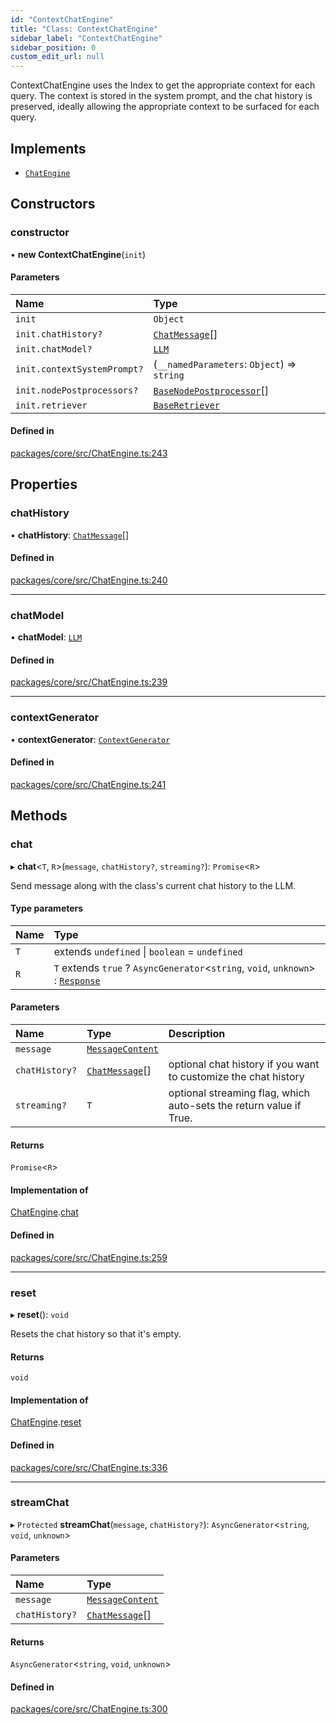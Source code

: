 ```yaml
---
id: "ContextChatEngine"
title: "Class: ContextChatEngine"
sidebar_label: "ContextChatEngine"
sidebar_position: 0
custom_edit_url: null
---
```


ContextChatEngine uses the Index to get the appropriate context for each query.
The context is stored in the system prompt, and the chat history is preserved,
ideally allowing the appropriate context to be surfaced for each query.

## Implements

- [`ChatEngine`](../interfaces/ChatEngine.md)

## Constructors

### constructor

• **new ContextChatEngine**(`init`)

#### Parameters

| Name                        | Type                                                                |
| :-------------------------- | :------------------------------------------------------------------ |
| `init`                      | `Object`                                                            |
| `init.chatHistory?`         | [`ChatMessage`](../interfaces/ChatMessage.md)[]                     |
| `init.chatModel?`           | [`LLM`](../interfaces/LLM.md)                                       |
| `init.contextSystemPrompt?` | (`__namedParameters`: `Object`) => `string`                         |
| `init.nodePostprocessors?`  | [`BaseNodePostprocessor`](../interfaces/BaseNodePostprocessor.md)[] |
| `init.retriever`            | [`BaseRetriever`](../interfaces/BaseRetriever.md)                   |

#### Defined in

[packages/core/src/ChatEngine.ts:243](https://github.com/run-llama/LlamaIndexTS/blob/d613bbd/packages/core/src/ChatEngine.ts#L243)

## Properties

### chatHistory

• **chatHistory**: [`ChatMessage`](../interfaces/ChatMessage.md)[]

#### Defined in

[packages/core/src/ChatEngine.ts:240](https://github.com/run-llama/LlamaIndexTS/blob/d613bbd/packages/core/src/ChatEngine.ts#L240)

---

### chatModel

• **chatModel**: [`LLM`](../interfaces/LLM.md)

#### Defined in

[packages/core/src/ChatEngine.ts:239](https://github.com/run-llama/LlamaIndexTS/blob/d613bbd/packages/core/src/ChatEngine.ts#L239)

---

### contextGenerator

• **contextGenerator**: [`ContextGenerator`](../interfaces/ContextGenerator.md)

#### Defined in

[packages/core/src/ChatEngine.ts:241](https://github.com/run-llama/LlamaIndexTS/blob/d613bbd/packages/core/src/ChatEngine.ts#L241)

## Methods

### chat

▸ **chat**<`T`, `R`\>(`message`, `chatHistory?`, `streaming?`): `Promise`<`R`\>

Send message along with the class's current chat history to the LLM.

#### Type parameters

| Name | Type                                                                                            |
| :--- | :---------------------------------------------------------------------------------------------- |
| `T`  | extends `undefined` \| `boolean` = `undefined`                                                  |
| `R`  | `T` extends `true` ? `AsyncGenerator`<`string`, `void`, `unknown`\> : [`Response`](Response.md) |

#### Parameters

| Name           | Type                                            | Description                                                        |
| :------------- | :---------------------------------------------- | :----------------------------------------------------------------- |
| `message`      | [`MessageContent`](../#messagecontent)          |                                                                    |
| `chatHistory?` | [`ChatMessage`](../interfaces/ChatMessage.md)[] | optional chat history if you want to customize the chat history    |
| `streaming?`   | `T`                                             | optional streaming flag, which auto-sets the return value if True. |

#### Returns

`Promise`<`R`\>

#### Implementation of

[ChatEngine](../interfaces/ChatEngine.md).[chat](../interfaces/ChatEngine.md#chat)

#### Defined in

[packages/core/src/ChatEngine.ts:259](https://github.com/run-llama/LlamaIndexTS/blob/d613bbd/packages/core/src/ChatEngine.ts#L259)

---

### reset

▸ **reset**(): `void`

Resets the chat history so that it's empty.

#### Returns

`void`

#### Implementation of

[ChatEngine](../interfaces/ChatEngine.md).[reset](../interfaces/ChatEngine.md#reset)

#### Defined in

[packages/core/src/ChatEngine.ts:336](https://github.com/run-llama/LlamaIndexTS/blob/d613bbd/packages/core/src/ChatEngine.ts#L336)

---

### streamChat

▸ `Protected` **streamChat**(`message`, `chatHistory?`): `AsyncGenerator`<`string`, `void`, `unknown`\>

#### Parameters

| Name           | Type                                            |
| :------------- | :---------------------------------------------- |
| `message`      | [`MessageContent`](../#messagecontent)          |
| `chatHistory?` | [`ChatMessage`](../interfaces/ChatMessage.md)[] |

#### Returns

`AsyncGenerator`<`string`, `void`, `unknown`\>

#### Defined in

[packages/core/src/ChatEngine.ts:300](https://github.com/run-llama/LlamaIndexTS/blob/d613bbd/packages/core/src/ChatEngine.ts#L300)
